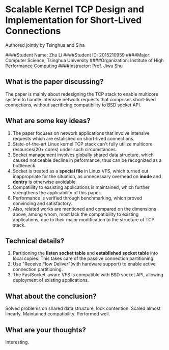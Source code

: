# Scalable Kernel TCP Design and Implementation for Short-Lived Connections
Authored jointly by Tsinghua and Sina

####Student Name: Zhu Li
####Student ID: 2015210959
####Major: Computer Science, Tsinghua University
####Organization: Institute of High Performance Computing
####Instructor: Prof. Jiwu Shu

## What is the paper discussing?
The paper is mainly about redesigning the TCP stack to enable multicore system to handle intensive network requests that comprises short-lived connections, without sacrificing compatibility to BSD socket API.

## What are some key ideas?
1. The paper focuses on network applications that involve intensive requests which are estalished on short-lived connections.
2. State-of-the-art Linux kernel TCP stack can't fully utilize multicore resources(20+ cores) under such circumstances.
3. Socket management involves globally shared data structure, which caused noticeable decline in peformance, thus can be recognized as a bottleneck.
4. Socket is treated as a **special file** in Linux VFS, which turned out inappropriate for the situation, as unnecessary overhead on **inode** and **dentry** is otherwise avoidable.
5. Compatiility to exsisting applications is maintained, which further strengthens the applicability of this paper.
6. Performance is verified through benchmarking, which proved convincing and satisfactory.
7. Also, related works are mentioned and compared on the dimensions above, among whom, most lack the compatibility to existing applications, due to their major modification to the structure of TCP stack.

## Technical details?
1. Partitioning the **listen socket table** and **established socket table** into local copies. This takes care of the passive connection partitioning.
2. Use "Receive Flow Deliver"(with hardware support) to enable active connection partitioning.
3. The FastSocket-aware VFS is compatible with BSD socket API, allowing deployment of existing applications.

## What about the conclusion?
Solved problems on shared data structure, lock contention.
Scaled almost linearly.
Maintained compatibility.
Performed well.


## What are your thoughts?
Interesting.
